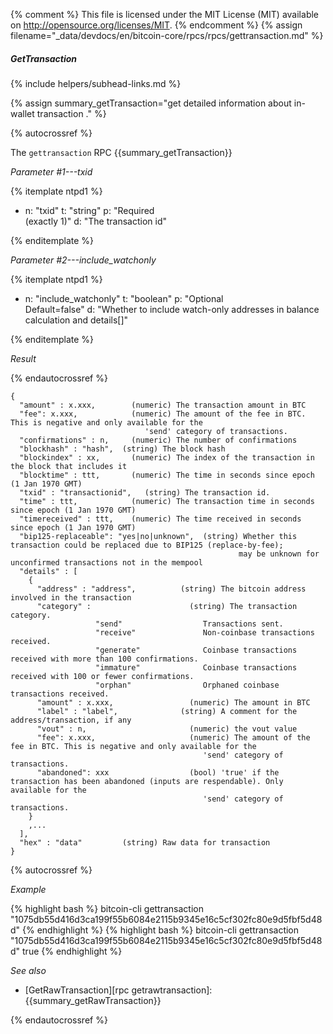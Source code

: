 {% comment %}
This file is licensed under the MIT License (MIT) available on
http://opensource.org/licenses/MIT.
{% endcomment %}
{% assign filename="_data/devdocs/en/bitcoin-core/rpcs/rpcs/gettransaction.md" %}

##### GetTransaction
{% include helpers/subhead-links.md %}

{% assign summary_getTransaction="get detailed information about in-wallet transaction <txid>." %}

{% autocrossref %}

The `gettransaction` RPC {{summary_getTransaction}}

*Parameter #1---txid*

{% itemplate ntpd1 %}
- n: "txid"
  t: "string"
  p: "Required<br>(exactly 1)"
  d: "The transaction id"

{% enditemplate %}

*Parameter #2---include_watchonly*

{% itemplate ntpd1 %}
- n: "include_watchonly"
  t: "boolean"
  p: "Optional<br>Default=false"
  d: "Whether to include watch-only addresses in balance calculation and details[]"

{% enditemplate %}

*Result*

{% endautocrossref %}

    {
      "amount" : x.xxx,        (numeric) The transaction amount in BTC
      "fee": x.xxx,            (numeric) The amount of the fee in BTC. This is negative and only available for the
                                  'send' category of transactions.
      "confirmations" : n,     (numeric) The number of confirmations
      "blockhash" : "hash",  (string) The block hash
      "blockindex" : xx,       (numeric) The index of the transaction in the block that includes it
      "blocktime" : ttt,       (numeric) The time in seconds since epoch (1 Jan 1970 GMT)
      "txid" : "transactionid",   (string) The transaction id.
      "time" : ttt,            (numeric) The transaction time in seconds since epoch (1 Jan 1970 GMT)
      "timereceived" : ttt,    (numeric) The time received in seconds since epoch (1 Jan 1970 GMT)
      "bip125-replaceable": "yes|no|unknown",  (string) Whether this transaction could be replaced due to BIP125 (replace-by-fee);
                                                       may be unknown for unconfirmed transactions not in the mempool
      "details" : [
        {
          "address" : "address",          (string) The bitcoin address involved in the transaction
          "category" :                      (string) The transaction category.
                       "send"                  Transactions sent.
                       "receive"               Non-coinbase transactions received.
                       "generate"              Coinbase transactions received with more than 100 confirmations.
                       "immature"              Coinbase transactions received with 100 or fewer confirmations.
                       "orphan"                Orphaned coinbase transactions received.
          "amount" : x.xxx,                 (numeric) The amount in BTC
          "label" : "label",              (string) A comment for the address/transaction, if any
          "vout" : n,                       (numeric) the vout value
          "fee": x.xxx,                     (numeric) The amount of the fee in BTC. This is negative and only available for the
                                               'send' category of transactions.
          "abandoned": xxx                  (bool) 'true' if the transaction has been abandoned (inputs are respendable). Only available for the
                                               'send' category of transactions.
        }
        ,...
      ],
      "hex" : "data"         (string) Raw data for transaction
    }

{% autocrossref %}

*Example*

{% highlight bash %}
bitcoin-cli gettransaction "1075db55d416d3ca199f55b6084e2115b9345e16c5cf302fc80e9d5fbf5d48d"
{% endhighlight %}
{% highlight bash %}
bitcoin-cli gettransaction "1075db55d416d3ca199f55b6084e2115b9345e16c5cf302fc80e9d5fbf5d48d" true
{% endhighlight %}

*See also*

* [GetRawTransaction][rpc getrawtransaction]: {{summary_getRawTransaction}}

{% endautocrossref %}
